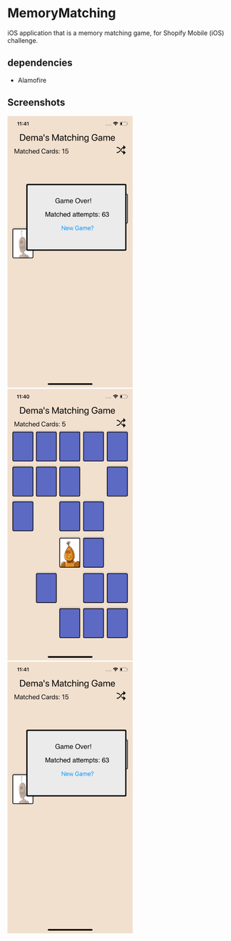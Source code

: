 # MemoryMatching
iOS application that is a memory matching game, for Shopify Mobile (iOS) challenge.


## dependencies
- Alamofire

## Screenshots 

<img src="https://raw.githubusercontent.com/De-ma/MemoryMatching/master/Screenshots/Game%20Won.png" width="281.25" height="609">

<img src="https://raw.githubusercontent.com/De-ma/MemoryMatching/master/Screenshots/Mid%20Game.png" width="281.25" height="609">

<img src="https://raw.githubusercontent.com/De-ma/MemoryMatching/master/Screenshots/Game%20Won.png" width="281.25" height="609">


